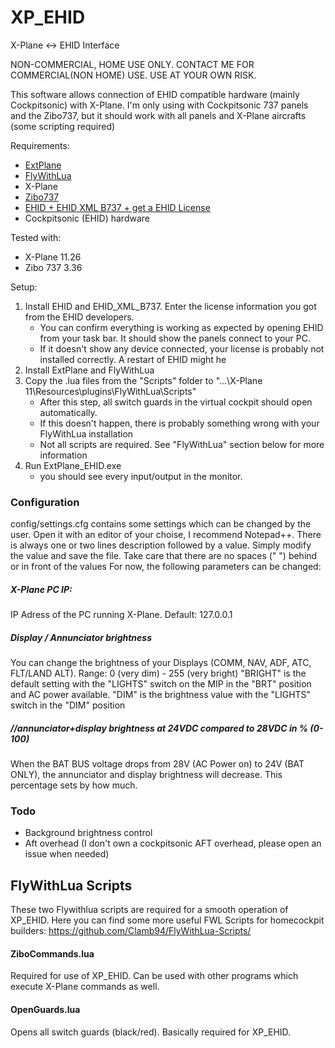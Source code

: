 # XP_EHID
X-Plane &lt;-> EHID Interface

NON-COMMERCIAL, HOME USE ONLY. 
CONTACT ME FOR COMMERCIAL(NON HOME) USE.
USE AT YOUR OWN RISK.

This software allows connection of EHID compatible hardware (mainly Cockpitsonic) with X-Plane.
I'm only using with Cockpitsonic 737 panels and the Zibo737, but it should work with all panels and X-Plane aircrafts (some scripting required)

Requirements: 
- [ExtPlane](https://github.com/vranki/ExtPlane/releases)
- [FlyWithLua](https://forums.x-plane.org/index.php?/files/file/38445-flywithlua-complete-edition-for-x-plane-11-windows-linux-mac-os-x-version/)
- X-Plane
- [Zibo737](https://forums.x-plane.org/index.php?/forums/topic/138974-b737-800x-zibo-mod-info-installation-download-links/)
- [EHID + EHID XML B737 + get a EHID License](http://www.uweschneider.de/en/EHID_endusers.php)
- Cockpitsonic (EHID) hardware

Tested with:
- X-Plane 11.26
- Zibo 737 3.36

Setup:
1. Install EHID and EHID_XML_B737. Enter the license information you got from the EHID developers.
	- You can confirm everything is working as expected by opening EHID from your task bar. It should show the panels connect to your PC.
	- If it doesn't show any device connected, your license is probably not installed correctly. A restart of EHID might he	
2. Install ExtPlane and FlyWithLua
3. Copy the .lua files from the "Scripts" folder to "...\X-Plane 11\Resources\plugins\FlyWithLua\Scripts"
	- After this step, all switch guards in the virtual cockpit should open automatically.
	- If this doesn't happen, there is probably something wrong with your FlyWithLua installation
	- Not all scripts are required. See "FlyWithLua" section below for more information
4. Run ExtPlane_EHID.exe
	- you should see every input/output in the monitor.
	
### Configuration
config/settings.cfg contains some settings which can be changed by the user.
Open it with an editor of your choise, I recommend Notepad++.
There is always one or two lines description followed by a value. Simply modify the value and save the file.
Take care that there are no spaces (" ") behind or in front of the values
For now, the following parameters can be changed:

##### X-Plane PC IP:
 IP Adress of the PC running X-Plane. Default: 127.0.0.1
 
##### Display / Annunciator brightness
 You can change the brightness of your Displays (COMM, NAV, ADF, ATC, FLT/LAND ALT).
 Range: 0 (very dim) - 255 (very bright)
 "BRIGHT" is the default setting with the "LIGHTS" switch on the MIP in the "BRT" position and AC power available.
 "DIM" is the brightness value with the "LIGHTS" switch in the "DIM" position
 
##### //annunciator+display brightness at 24VDC compared to 28VDC in % (0-100)
 When the BAT BUS voltage drops from 28V (AC Power on) to 24V (BAT ONLY), the annunciator and display brightness will decrease. 
 This percentage sets by how much. 

		
### Todo

- Background brightness control
- Aft overhead (I don't own a cockpitsonic AFT overhead, please open an issue when needed)

	
## FlyWithLua Scripts

These two Flywithlua scripts are required for a smooth operation of XP_EHID.
Here you can find some more useful FWL Scripts for homecockpit builders: https://github.com/Clamb94/FlyWithLua-Scripts/

#### ZiboCommands.lua
Required for use of XP_EHID. Can be used with other programs which execute X-Plane commands as well.
	
#### OpenGuards.lua
Opens all switch guards (black/red). Basically required for XP_EHID.
	


